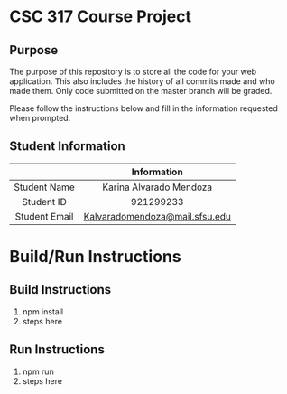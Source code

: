 # CSC 317 Course Project

## Purpose

The purpose of this repository is to store all the code for your web application. This also includes the history of all commits made and who made them. Only code submitted on the master branch will be graded.

Please follow the instructions below and fill in the information requested when prompted.

## Student Information

|               | Information   |
|:-------------:|:-------------:|
| Student Name  | Karina Alvarado Mendoza     |
| Student ID    | 921299233       |
| Student Email | Kalvaradomendoza@mail.sfsu.edu   |



# Build/Run Instructions

## Build Instructions
1. npm install
2. steps here

## Run Instructions
1. npm run
2. steps here 
